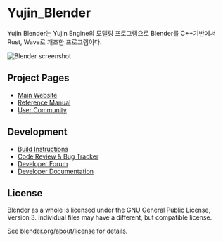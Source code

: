<!--
Keep this document short & concise,
linking to external resources instead of including content in-line.
See 'release/text/readme.html' for the end user read-me.
-->

Yujin_Blender
=======

Yujin Blender는 Yujin Engine의 모델링 프로그램으로 Blender를 C++기반에서 Rust, Wave로 개조한 프로그램이다.

![Blender screenshot](https://code.blender.org/wp-content/uploads/2018/12/springrg.jpg "Blender screenshot")

Project Pages
-------------

- [Main Website](http://www.blender.org)
- [Reference Manual](https://docs.blender.org/manual/en/latest/index.html)
- [User Community](https://www.blender.org/community/)

Development
-----------

- [Build Instructions](https://developer.blender.org/docs/handbook/building_blender/)
- [Code Review & Bug Tracker](https://projects.blender.org)
- [Developer Forum](https://devtalk.blender.org)
- [Developer Documentation](https://developer.blender.org/docs/)


License
-------

Blender as a whole is licensed under the GNU General Public License, Version 3.
Individual files may have a different, but compatible license.

See [blender.org/about/license](https://www.blender.org/about/license) for details.
